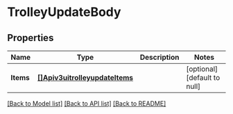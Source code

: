 # TrolleyUpdateBody

## Properties
Name | Type | Description | Notes
------------ | ------------- | ------------- | -------------
**Items** | [**[]Apiv3uitrolleyupdateItems**](apiv3uitrolleyupdate_items.md) |  | [optional] [default to null]

[[Back to Model list]](../README.md#documentation-for-models) [[Back to API list]](../README.md#documentation-for-api-endpoints) [[Back to README]](../README.md)

